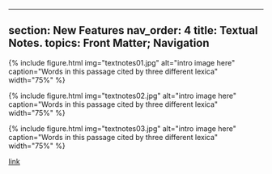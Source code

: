 
---
section: New Features
nav_order: 4
title: Textual Notes.
topics: Front Matter; Navigation
---


{% include figure.html img="textnotes01.jpg" alt="intro image here" caption="Words in this passage cited by three different lexica" width="75%" %}

{% include figure.html img="textnotes02.jpg" alt="intro image here" caption="Words in this passage cited by three different lexica" width="75%" %}


{% include figure.html img="textnotes03.jpg" alt="intro image here" caption="Words in this passage cited by three different lexica" width="75%" %}


[link](https://beyond-translation.perseus.org/reader/urn:cts:engLit:mds822-32.tpsthl-1599.pdl-eng:1-6?mode=commentaries)
